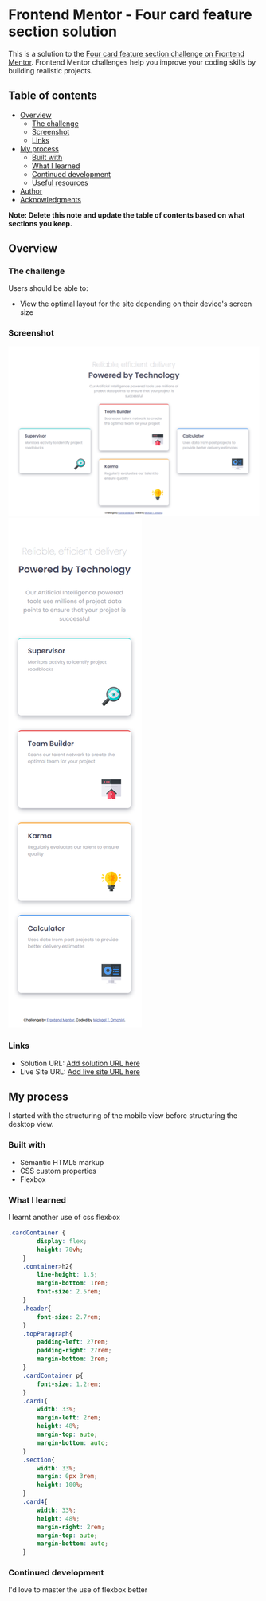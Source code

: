 # Frontend Mentor - Four card feature section solution

This is a solution to the [Four card feature section challenge on Frontend Mentor](https://www.frontendmentor.io/challenges/four-card-feature-section-weK1eFYK). Frontend Mentor challenges help you improve your coding skills by building realistic projects. 

## Table of contents

- [Overview](#overview)
  - [The challenge](#the-challenge)
  - [Screenshot](#screenshot)
  - [Links](#links)
- [My process](#my-process)
  - [Built with](#built-with)
  - [What I learned](#what-i-learned)
  - [Continued development](#continued-development)
  - [Useful resources](#useful-resources)
- [Author](#author)
- [Acknowledgments](#acknowledgments)

**Note: Delete this note and update the table of contents based on what sections you keep.**

## Overview

### The challenge

Users should be able to:

- View the optimal layout for the site depending on their device's screen size

### Screenshot

![](./images/Screenshot_2022-09-28%20Frontend%20Mentor%20Four%20card%20feature%20section.png)
![](./images/Screenshot_mobile_2022-09-28%20Frontend%20Mentor%20Four%20card%20feature%20section(1).png)


### Links

- Solution URL: [Add solution URL here](https://github.com/MichaelOmoniyi/four-card-feature-section-master)
- Live Site URL: [Add live site URL here](https://michaelomoniyi.github.io/four-card-feature-section-master/)

## My process
I started with the structuring of the mobile view before structuring the desktop view.

### Built with

- Semantic HTML5 markup
- CSS custom properties
- Flexbox

### What I learned

I learnt another use of css flexbox

```css
.cardContainer {
        display: flex;
        height: 70vh;
    }
    .container>h2{
        line-height: 1.5;
        margin-bottom: 1rem;
        font-size: 2.5rem;
    }
    .header{
        font-size: 2.7rem;
    }
    .topParagraph{
        padding-left: 27rem;
        padding-right: 27rem;
        margin-bottom: 2rem;
    }
    .cardContainer p{
        font-size: 1.2rem;
    }
    .card1{
        width: 33%;
        margin-left: 2rem;
        height: 48%;
        margin-top: auto;
        margin-bottom: auto;
    }
    .section{
        width: 33%;
        margin: 0px 3rem;
        height: 100%;
    }
    .card4{
        width: 33%;
        height: 48%;
        margin-right: 2rem;
        margin-top: auto;
        margin-bottom: auto;
    }
```
### Continued development

I'd love to master the use of flexbox better
